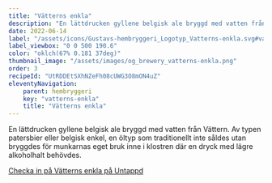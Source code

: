 ```yaml
---
title: "Vätterns enkla"
description: "En lättdrucken gyllene belgisk ale bryggd med vatten från Vättern"
date: 2022-06-14
label: "/assets/icons/Gustavs-hembryggeri_Logotyp_Vatterns-enkla.svg#vatterns-enkla"
label_viewbox: "0 0 500 190.6"
color: "oklch(67% 0.181 37deg)"
thumbnail_image: "/assets/images/og_brewery_vatterns-enkla.png"
order: 3
recipeId: "UtRDDEtSXhNZeFh08cUWG3O8mON4uZ"
eleventyNavigation:
    parent: hembryggeri
    key: "vatterns-enkla"
    title: "Vätterns enkla"
---
```


En lättdrucken gyllene belgisk ale bryggd med vatten från Vättern. Av typen patersbier eller belgisk enkel, en öltyp som traditionellt inte såldes utan bryggdes för munkarnas eget bruk inne i klostren där en dryck med lägre alkoholhalt behövdes.

[Checka in på Vätterns enkla på Untappd](https://untappd.com/b/gustavs-hembryggeri-vatterns-enkla/4979918)
